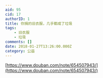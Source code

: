 ```yaml
---
aid: 95
cid: 17
authorID: 1
title: 你捐的旧衣服，几乎都成了垃圾
tags:
    - 旧衣服
    - 垃圾
comments: []
date: 2018-01-27T13:26:00.000Z
category: 公益
---
```


[https://www.douban.com/note/654507943/](https://www.douban.com/note/654507943/)
